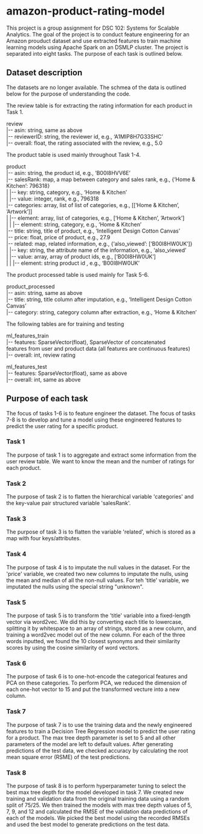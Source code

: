 # amazon-product-rating-model

This project is a group assignment for DSC 102: Systems for Scalable Analytics. The goal of the project is to conduct feature engineering for an Amazon prouduct dataset and use extracted features to train machine learning models using Apache Spark on an DSMLP cluster. The project is separated into eight tasks. The purpose of each task is outlined below. 


## Dataset description

The datasets are no longer available. The schmea of the data is outlined below for the purpose of understanding the code. 

  The review table is for extracting the rating information for each product in Task 1.   

  review <br>
  |-- asin: string, same as above <br>
  |-- reviewerID: string, the reviewer id, e.g., ‘A1MIP8H7G33SHC’ <br>
  |-- overall: float, the rating associated with the review, e.g., 5.0 <br>

  The product table is used mainly throughout Task 1-4.   

product <br>
|-- asin: string, the product id, e.g., ‘B00I8HVV6E’ <br>
|-- salesRank: map, a map between category and sales rank, e.g., {‘Home & Kitchen’: 796318} <br>
| |-- key: string, category, e.g., ‘Home & Kitchen’ <br>
| |-- value: integer, rank, e.g., 796318 <br>
|-- categories: array, list of list of categories, e.g., [[‘Home & Kitchen’, ’Artwork’]] <br>
| |-- element: array, list of categories, e.g., [‘Home & Kitchen’, ’Artwork’] <br>
| | |-- element: string, category, e.g., ‘Home & Kitchen’ <br>
|-- title: string, title of product, e.g., ‘Intelligent Design Cotton Canvas’ <br>
|-- price: float, price of product, e.g., 27.9 <br>
|-- related: map, related information, e.g., {‘also_viewed’: [‘B00I8HW0UK’]} <br>
| |-- key: string, the attribute name of the information, e.g., ‘also_viewed’ <br>
| |-- value: array, array of product ids, e.g., [‘B00I8HW0UK’] <br>
| | |-- element: string product id , e.g., ‘B00I8HW0UK’ <br>

  The product processed table is used mainly for Task 5-6.   

product_processed <br>
|-- asin: string, same as above <br>
|-- title: string, title column after imputation, e.g., ‘Intelligent Design Cotton Canvas’ <br>
|-- category: string, category column after extraction, e.g., ‘Home & Kitchen’ <br>

  The following tables are for training and testing  

ml_features_train <br>
|-- features: SparseVector(float), SparseVector of concatenated <br>
features from user and product data (all features are continuous features) <br>
|-- overall: int, review rating <br>

ml_features_test <br>
|-- features: SparseVector(float), same as above <br>
|-- overall: int, same as above <br>


## Purpose of each task 

The focus of tasks 1-6 is to feature engineer the dataset. The focus of tasks 7-8 is to develop and tune a model using these engineered features to predict the user rating for a specific product. 

### Task 1 

The purpose of task 1 is to aggregate and extract some information from the user review table. We want to know the mean and the number of ratings for each product. 

### Task 2 

The purpose of task 2 is to flatten the hierarchical variable 'categories' and the key-value pair structured variable 'salesRank'. 

### Task 3 

The purpose of task 3 is to flatten the variable 'related', which is stored as a map with four keys/attributes. 

### Task 4 

The purpose of task 4 is to imputate the null values in the dataset. For the 'price' variable, we created two new columns to imputate the nulls, using the mean and median of all the non-null values. For teh 'title' variable, we imputated the nulls using the special string "unknown".

### Task 5 

The purpose of task 5 is to transform the 'title' variable into a fixed-length vector via word2vec. We did this by converting each title to lowercase, splitting it by whitespace to an array of strings, stored as a new column, and training a word2vec model out of the new column. For each of the three words inputted, we found the 10 closest synonyms and their similarity scores by using the cosine similarity of word vectors. 

### Task 6 

The purpose of task 6 is to one-hot-encode the categorical features and PCA on these categories. To perform PCA, we reduced the dimension of each one-hot vector to 15 and put the transformed vecture into a new column. 

### Task 7 

The purpose of task 7 is to use the training data and the newly engineered features to train a Decision Tree Regression model to predict the user rating for a product. The max tree depth parameter is set to 5 and all other parameters of the model are left to default values. After generating predictions of the test data, we checked accuracy by calculating the root mean square error (RSME) of the test predictions. 

### Task 8 

The purpose of task 8 is to perform hyperparameter tuning to select the best max tree depth for the model developed in task 7. We created new training and validation data from the original training data using a random split of 75/25. We then trained the models with max tree depth values of 5, 7, 9, and 12 and calculated the RMSE of the validation data predictions of each of the models. We picked the best model using the recorded RMSEs and used the best model to generate predictions on the test data. 
